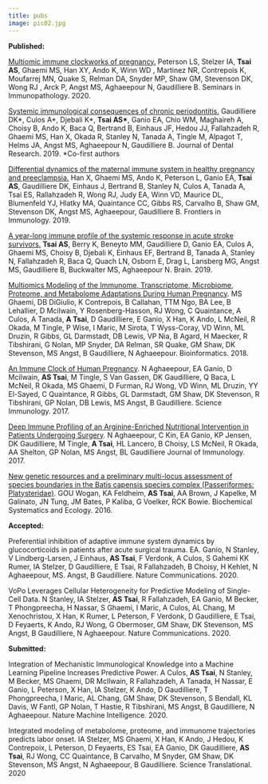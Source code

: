 ```yaml
---
title: pubs
image: pic02.jpg
---
```

<p class="p1"><strong>Published:</strong></p>

<p> <a href="https://doi.org/10.1007/s00281-019-00772-1">Multiomic immune clockworks of pregnancy.</a> Peterson LS, Stelzer IA, <b>Tsai AS</b>, Ghaemi MS, Han XY, Ando K, Winn WD , Martinez NR, Contrepois K, Moufarrej MN, Quake S, Relman DA, Snyder MP, Shaw GM, Stevenson DK, Wong RJ , Arck P, Angst MS, Aghaeepour N, Gaudilliere B. Seminars in Immunopathology. 2020.

<p> <a href="https://journals.sagepub.com/doi/abs/10.1177/0022034519857714">Systemic immunological consequences of chronic periodontitis.</a> Gaudilliere DK*, Culos A*, Djebali K*, <b>Tsai AS*</b>, Ganio EA, Chio WM, Maghaireh A, Choisy B, Ando K, Baca Q, Bertrand B, Einhaus JF, Hedou JJ, Fallahzadeh R, Ghaemi MS, Han X, Okada R, Stanley N, Tanada A, Tingle M, Alpagot T, Helms JA, Angst MS, Aghaeepour N, Gaudilliere B.  Journal of Dental Research. 2019. *Co-first authors </p>

<p> <a href="https://www.frontiersin.org/articles/10.3389/fimmu.2019.01305/abstract">Differential dynamics of the maternal immune system in healthy pregnancy and preeclampsia.</a> Han X, Ghaemi MS, Ando K, Peterson L, Ganio EA, <b>Tsai AS</b>, Gaudilliere DK, Einhaus J, Bertrand B, Stanley N, Culos A, Tanada A, Tsai ES, Rallahzadeh R, Wong RJ, Judy EA, Winn VD, Maurice DL, Blumenfeld YJ, Hlatky MA, Quaintance CC, Gibbs RS, Carvalho B, Shaw GM, Stevenson DK, Angst MS, Aghaeepour, Gaudilliere B.  Frontiers in Immunology. 2019.</p>

<p> <a href="https://academic.oup.com/brain/advance-article/doi/10.1093/brain/awz022/5373058">A year-long immune profile of the systemic response in acute stroke survivors.</a> <b>Tsai AS</b>, Berry K, Beneyto MM, Gaudilliere D, Ganio EA, Culos A, Ghaemi MS, Choisy B, Djebali K, Einhaus EF, Bertrand B, Tanada A, Stanley N, Fallahzadeh R, Baca Q, Quach LN, Osborn E, Drag L, Lansberg MG, Angst MS, Gaudilliere B, Buckwalter MS, Aghaeepour N. Brain. 2019. <p>

<p> <a href="https://academic.oup.com/bioinformatics/advance-article/doi/10.1093/bioinformatics/bty537/5047759">Multiomics Modeling of the Immunome, Transcriptome, Microbiome, Proteome, and Metabolome Adaptations During Human Pregnancy</a>. MS Ghaemi, DB DiGiulio, K Contrepois, B Callahan, TTM Ngo, BA Lee, B Lehallier, D Mcilwain, Y Rosenberg-Hasson, RJ Wong, C Quaintance, A Culos, A Tanada, <b>A Tsai</b>, D Gaudilliere, E Ganio, X Han, K Ando, L McNeil, R Okada, M Tingle, P Wise, I Maric, M Sirota, T Wyss-Coray, VD Winn, ML Druzin, R Gibbs, GL Darmstadt, DB Lewis, VP Nia, B Agard, H Maecker, R Tibshirani, G Nolan, MP Snyder, DA Relman, SR Quake, GM Shaw, DK Stevenson, MS Angst, B Gaudilliere, N Aghaeepour. Bioinformatics. 2018. </p>

<p><a href="http://immunology.sciencemag.org/content/2/15/eaan2946">An Immune Clock of Human Pregnancy</a>. N Aghaeepour, EA Ganio, D Mcilwain, <b>AS Tsai</b>, M Tingle, S Van Gassen, DK Gaudilliere, Q Baca, L McNeil, R Okada, MS Ghaemi, D Furman, RJ Wong, VD Winn, ML Druzin, YY El-Sayed, C Quaintance, R Gibbs, GL Darmstadt, GM Shaw, DK Stevenson, R Tibshirani, GP Nolan, DB Lewis, MS Angst, B Gaudilliere. Science Immunology. 2017. </p>

<p><a href="http://www.jimmunol.org/content/199/6/2171">Deep Immune Profiling of an Arginine-Enriched Nutritional Intervention in Patients Undergoing Surgery</a>. N Aghaeepour, C Kin, EA Ganio, KP Jensen, DK Gaudilliere, M Tingle, <b>A Tsai</b>, HL Lancero, B Choisy, LS McNeil, R Okada, AA Shelton, GP Nolan, MS Angst, BL Gaudilliere Journal of Immunology. 2017. </p>

<p><a href="https://www.sciencedirect.com/science/article/pii/S0305197816300072">New genetic resources and a preliminary multi-locus assessment of species boundaries in the Batis capensis species complex (Passeriformes: Platysteridae)</a>. GOU Wogan, KA Feldheim, <b>AS Tsai</b>, AA Brown, J Kapelke, M Galinato, JN Tung, JM Bates, P Kaliba, G Voelker, RCK Bowie. Biochemical Systematics and Ecology. 2016.</p>

<p class="p1"><strong>Accepted:</strong></p>

<p>Preferential inhibition of adaptive immune system dynamics by glucocorticoids in patients after acute surgical trauma. EA. Ganio, N Stanley, V Lindberg-Larsen, J Einhaus, <b>AS Tsai</b>, F Verdonk, A Culos, S Gahemi KK Rumer, IA Stelzer, D Gaudilliere, E Tsai, R Fallahzadeh, B Choisy, H Kehlet, N Aghaeepour, MS. Angst, B Gaudilliere. Nature Communications. 2020. </p>

<p>VoPo Leverages Cellular Heterogeneity for Predictive Modeling of Single-Cell Data. N Stanley, IA Stelzer, <b>AS Tsai</b>, R Fallahzadeh, EA Ganio, M Becker, T Phongpreecha, H Nassar, S Ghaemi, I Maric, A Culos, AL Chang, M Xenochristou, X Han, K Rumer, L Peterson, F Verdonk, D Gaudilliere, E Tsai, D Feyaerts, K Ando, RJ Wong, G Obermoser, GM Shaw, DK Stevenson, MS Angst, B Gaudilliere, N Aghaeepour. Nature Communications. 2020. </p>

<p class="p1"><strong>Submitted:</strong></p>

<p>Integration of Mechanistic Immunological Knowledge into a Machine Learning Pipeline Increases Predictive Power. A Culos, <b>AS Tsai</b>, N Stanley, M Becker, MS Ghaemi, DR McIlwain, R Fallahzadeh, A Tanada, H Nassar, E Ganio, L Peterson, X Han, IA Stelzer, K Ando, D Gaudilliere, T Phongpreecha, I Maric, AL Chang, GM Shaw, DK Stevenson, S Bendall, KL Davis, W Fantl, GP Nolan, T Hastie, R Tibshirani, MS Angst, B Gaudilliere, N Aghaeepour. Nature Machine Intelligence. 2020. </p>

<p>Integrated modeling of metabolome, proteome, and immunome trajectories predicts labor onset. IA Stelzer, MS Ghaemi, X Han, K Ando, J Hedou, K Contrepoix, L Peterson, D Feyaerts, ES Tsai, EA Ganio, DK Gaudilliere, <b>AS Tsai</b>, RJ Wong, CC Quaintance, B Carvalho, M Snyder, GM Shaw, DK Stevenson, MS Angst, N Aghaeepour, B Gaudilliere. Science Translational. 2020 </p>

